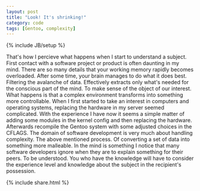 ```yaml
---
layout: post
title: "Look! It's shrinking!"
category: code
tags: [Gentoo, complexity]
---
```

{% include JB/setup %}

That's how I percieve what happens when I start to understand a subject.
First contact with a software project or product is often daunting in my mind.
There are so many details that your working memory rapidly becomes overloaded.
After some time, your brain manages to do what it does best. 
Filtering the avalanche of data.
Effectively extracts only what's needed for the conscious part of the mind.
To make sense of the object of our interest.
What happens is that a complex environment transforms into something more controllable.
When I first started to take an interest in computers and operating systems, replacing the hardware in my server seemed complicated.
With the experience I have now it seems a simple matter of adding some modules in the kernel config and then replacing the hardware.
Afterwards recompile the Gentoo system with some adjusted choices in the CFLAGS.
The domain of software development is very much about handling complexity.
The above mentioned process. Of converting a set of data into something more malleable. In the mind is something I notice that many software developers ignore when they are to explain something for their peers.
To be understood. You who have the knowledge will have to consider the experience level and knowledge about the subject in the recipient's possession.

{% include share.html %}
